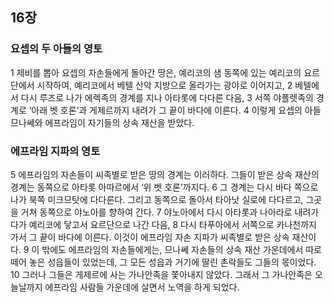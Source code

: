 ## 16장
### 요셉의 두 아들의 영토
1 제비를 뽑아 요셉의 자손들에게 돌아간 땅은, 예리코의 샘 동쪽에 있는 예리코의 요르단에서 시작하여, 예리코에서 베텔 산악 지방으로 올라가는 광야로 이어지고,
2 베텔에서 다시 루즈로 나가 에렉족의 경계를 지나 아타롯에 다다른 다음,
3 서쪽 야플렛족의 경계로 ‘아래 벳 호론’과 게제르까지 내려가 그 끝이 바다에 이른다.
4 이렇게 요셉의 아들 므나쎄와 에프라임이 자기들의 상속 재산을 받았다.
### 에프라임 지파의 영토
5 에프라임의 자손들이 씨족별로 받은 땅의 경계는 이러하다. 그들이 받은 상속 재산의 경계는 동쪽으로 아타롯 아따르에서 ‘위 벳 호론’까지다.
6 그 경계는 다시 바다 쪽으로 나가 북쪽 미크므탓에 다다른다. 그리고 동쪽으로 돌아서 타아낫 실로에 다다르고, 그곳을 거쳐 동쪽으로 야노아를 향하여 간다.
7 야노아에서 다시 아타롯과 나아라로 내려가다가 예리코에 닿고서 요르단으로 나간 다음,
8 다시 타푸아에서 서쪽으로 카나천까지 가서 그 끝이 바다에 이른다. 이것이 에프라임 자손 지파가 씨족별로 받은 상속 재산이다.
9 이 밖에도 에프라임의 자손들에게는, 므나쎄 자손들의 상속 재산 가운데에서 따로 떼어 놓은 성읍들이 있었는데, 그 모든 성읍과 거기에 딸린 촌락들도 그들의 몫이었다.
10 그러나 그들은 게제르에 사는 가나안족을 쫓아내지 않았다. 그래서 그 가나안족은 오늘날까지 에프라임 사람들 가운데에 살면서 노역을 하게 되었다.

